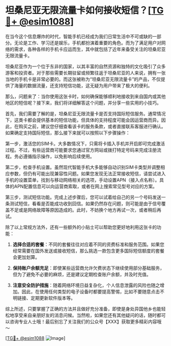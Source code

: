 # 坦桑尼亚无限流量卡如何接收短信？[[TG💪+ @esim1088](https://t.me/s/esim1088)]

在当今这个信息爆炸的时代，智能手机已经成为我们日常生活中不可或缺的一部分。无论是工作、学习还是娱乐，手机都扮演着重要的角色。而为了满足用户对网络的需求，各种各样的手机卡应运而生，其中就包括了近年来备受关注的坦桑尼亚无限流量卡。

坦桑尼亚作为一个位于东非的国家，以其丰富的自然资源和独特的文化吸引了众多游客和投资者。对于那些需要长期驻留或频繁往返于坦桑尼亚的人来说，拥有一张当地的手机卡是非常必要的。而这张被称为“坦桑尼亚无限流量卡”的产品，不仅提供了海量的数据流量，还支持短信功能，这无疑为用户带来了极大的便利。

那么，问题来了：当你使用这张卡时，如何确保能够顺利地接收到来自国内或其他地区的短信呢？接下来，我们将详细解答这个问题，并分享一些实用的小技巧。

首先，我们需要了解的是，坦桑尼亚无限流量卡是否支持国际短信服务。通常情况下，这类卡都会提供基本的短信功能，但具体的支持程度可能会因运营商而异。因此，在购买之前，建议您仔细查看该卡的服务条款，或者直接联系客服进行确认。如果确定支持国际短信，那么接下来就可以按照以下步骤操作：

第一步，激活您的SIM卡。大多数情况下，只需将卡插入手机并开启即可完成激活过程。不过，有些运营商可能要求您通过官方网站或拨打特定号码来完成注册流程。务必遵循指示操作，以免影响后续使用。

第二步，检查手机设置。虽然现代智能手机大多能够自动识别SIM卡类型并调整相应参数，但仍有可能出现兼容性问题。如果您发现无法正常接收短信，请尝试进入手机的设置菜单，找到与移动网络相关的选项，手动设置APN（接入点名称）。具体的APN配置信息可以向运营商索取，或者在网上搜索常见型号对应的方案。

第三步，测试短信功能。完成上述步骤后，您可以试着给自己的另一个号码发送一条测试短信，看看是否能成功收到回信。如果仍然存在问题，则可能是由于信号覆盖不足或是网络故障等原因造成的。此时，不妨换个地方再试一次，或者稍后再试。

除了以上常规方法外，还有一些额外的小贴士可以帮助您更好地利用这张卡的功能：

1. **选择合适的套餐**：不同的套餐往往对应着不同的资费标准和服务范围。如果您经常需要在国外发送或接收短信，那么挑选一款包含更多国际短信额度的套餐会更加划算。
   
2. **保持账户余额充足**：即使某些运营商允许欠费状态下继续使用部分基础服务，但为了避免不必要的麻烦，还是建议定期检查账户余额，并及时充值。

3. **注意安全防护措施**：随着网络环境日益复杂化，个人信息泄露的风险也随之增加。因此，在使用任何类型的电子设备时都要提高警惕，比如不要随意点击不明链接、定期更新软件版本等。

综上所述，只要掌握了正确的方法并且做好充分准备，即使是身处异国他乡也能轻松地享受来自亲朋好友的消息问候。当然啦，如果您还有其他疑问的话，随时都可以咨询专业人士哦！最后别忘了关注我们的公众号【XXX】获取更多精彩内容哦～

[[TG💪+ @esim1088](https://t.me/s/esim1088) ![Image](https://i.postimg.cc/4NQfJmqS/Snipaste-2025-05-13-00-14-12.png)]